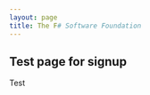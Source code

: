 ```yaml
---
layout: page
title: The F# Software Foundation
---
```


## Test page for signup

Test

<form action="http://fsharp.us7.list-manage2.com/subscribe/post" method="POST">
<input type="hidden" name="u" value="ea7c674f32282a4deffc36508">
<input type="hidden" name="id" value="632e3ee0e6">
</form>


